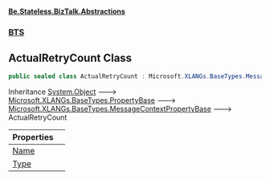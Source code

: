 #### [Be.Stateless.BizTalk.Abstractions](README.md 'README')
### [BTS](BTS.md 'BTS')

## ActualRetryCount Class

```csharp
public sealed class ActualRetryCount : Microsoft.XLANGs.BaseTypes.MessageContextPropertyBase
```

Inheritance [System.Object](https://docs.microsoft.com/en-us/dotnet/api/System.Object 'System.Object') &#129106; [Microsoft.XLANGs.BaseTypes.PropertyBase](https://docs.microsoft.com/en-us/dotnet/api/Microsoft.XLANGs.BaseTypes.PropertyBase 'Microsoft.XLANGs.BaseTypes.PropertyBase') &#129106; [Microsoft.XLANGs.BaseTypes.MessageContextPropertyBase](https://docs.microsoft.com/en-us/dotnet/api/Microsoft.XLANGs.BaseTypes.MessageContextPropertyBase 'Microsoft.XLANGs.BaseTypes.MessageContextPropertyBase') &#129106; ActualRetryCount

| Properties | |
| :--- | :--- |
| [Name](ActualRetryCount.Name.md 'BTS.ActualRetryCount.Name') | |
| [Type](ActualRetryCount.Type.md 'BTS.ActualRetryCount.Type') | |
